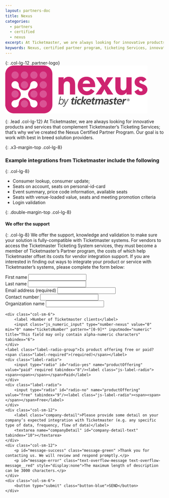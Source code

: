 ```yaml
---
layout: partners-doc
title: Nexus
categories:
  - partners
  - certified
  - nexus
excerpt: At Ticketmaster, we are always looking for innovative products and services that complement Ticketmaster’s Ticketing Services; that’s why we’ve created the Nexus Certified Partner Program.
keywords: Nexus, certified partner program, ticketing Services, innovative products, 
---
```


{: .col-lg-12 .partner-logo}
![Nexus](/assets/img/partners/logos/nexus-logo@2x.png)

{: .lead .col-lg-12}
At Ticketmaster, we are always looking for innovative products and services that complement Ticketmaster’s Ticketing Services; that’s why we’ve created the Nexus Certified Partner Program.  Our goal is to work with best in breed solution providers.  


{: .x3-margin-top .col-lg-8}
### Example integrations from Ticketmaster include the following


{: .col-lg-8}     
* Consumer lookup, consumer update;
* Seats on account, seats on personal-id-card
* Event summary, price code information, available seats
* Seats with venue-loaded value, seats and meeting promotion criteria
* Login validation


{: .double-margin-top .col-lg-8}
#### We offer the support


{: .col-lg-8}
We offer the support, knowledge and validation to make sure your solution is fully-compatible with Ticketmaster systems.  For vendors to access the Ticketmaster Ticketing System services, they must become a member of Ticketmaster’s Partner program, the costs of which help Ticketmaster offset its costs for vendor integration support.  If you are interested in finding out ways to integrate your product or service with Ticketmaster’s systems, please complete the form below: 

<div class="col-sm-12 col-lg-8 nexus-form-wrapper">
<form accept-charset="UTF-8" action="#" method="POST" class="js_nexus_form">
    <div class="col-sm-6">
        <label for="name-nexus">First name</label>
        <input type="text" id="first-name" name="firstName" maxlength="255" placeholder="" tabindex="1">
    </div>
    <div class="col-sm-6">
        <label for="last-name-nexus">Last name</label>
        <input type="text" id="last-name-nexus" name="lastName" maxlength="255" placeholder="" tabindex="2">
    </div>
    <div class="col-sm-6">
        <label for="email">Email address <span class="label-required">(required)</span></label>
        <input type="email" id="email-nexus" name="email" required pattern="[A-Za-z0-9._%+-]+@[A-Za-z0-9.-]+\.[A-Za-z]{2,3}$" title="Use the following format '-@-.--' " tabindex="3">
    </div>
    <div class="col-sm-6">
        <label for="phone">Contact number</label>
        <input type="tel" id="phone-nexus" name="phone" tabindex="4">
    </div>
    <div class="col-sm-6">
        <label for="organization">Organization name</label>
        <input type="text" id="organization-nexus" name="organization" placeholder="" tabindex="5">
    </div>

    <div class="col-sm-6">
        <label >Number of Ticketmaster clients</label>
        <input class="js_numeric_input" type="number-nexus" value="0" min="0" name="ticketsNumber" pattern="[0-9]*" inputmode="numeric" title="This field may only contain alpha-numeric characters" tabindex="6">
    </div>
    <label class="label-radio-group">Is product offering free or paid? <span class="label-required">(required)</span></label>
    <div class="label-radio">
        <input type="radio" id="radio-yes" name="productOffering"  value="paid" required tabindex="8"/><label class="js-label-radio"><span><span></span></span>Paid</label>
    </div>
    <div class="label-radio">
        <input type="radio" id="radio-no" name="productOffering" value="free" tabindex="9"/><label class="js-label-radio"><span><span></span></span>Free</label>
    </div>    
    <div class="col-sm-12">
        <label class="company-detail">Please provide some detail on your company’s expected integration with Ticketmaster (e.g. any specific type of data, frequency, flow of data)</label>
        <textarea name="companyDetail" id="company-detail-text" tabindex="10"></textarea>
    </div>
    <div class="col-sm-12">
        <p id="message-success" class="message-green" >Thank you for contacting us. We will review and respond promptly.</p>
        <p id="message-error" class="text-overflow-message text-overflow-message__red" style="display:none">The maximum length of description can be 3000 characters.</p>
    </div>
    <div class="col-sm-6">
        <button type="submit" class="button-blue">SEND</button>
    </div>
</form>
</div>

<script>
var $nexusForm = $('.js_nexus_form'),
    $textAreaDescription = $('#company-detail-text');

    $nexusForm.submit(function(e){
        var charCount = $textAreaDescription.val().length;

        e.preventDefault();
        $('button', $nexusForm).prop('disabled',true);
        if(3000 <= charCount) {
          showMsgError('#message-error', 4000 , charCount);
          return false;
        }
        $.ajax({
          dataType: 'jsonp',
          url: "https://getsimpleform.com/messages/ajax?form_api_token=41f4cf3970c05bb985abec394b1e3c0b",
          data: $nexusForm.serialize() 
        }).done(function() {
          //callback which can be used to show a thank you message
          //and reset the form
          showMsgSuccess('#message-success', 4000);
        });
        return false; //to stop the form from submitting
    }); 
    function showMsgSuccess(id, delay){
        $(id).slideDown(400).delay( delay ).slideUp(200);
        $nexusForm.trigger("reset");
        //$('.js_custom_select',$nexusForm).trigger("custom-reset");
        //$textAreaDescription.css('height',''); //reset height of textarea
        $('button', $nexusForm).prop('disabled',false);
    };
    function showMsgError(id, delay, charCount){
      var slideUpSpeed = 200;
      $(id).append('<span id="contact-char-count"> Current count is '+charCount+'</span>')
      $(id).slideDown(400).delay( delay ).slideUp(slideUpSpeed);
      setTimeout(
        function(){
          $('#contact-char-count').remove();
          $('button', $nexusForm).prop('disabled',false);
        },
        delay + slideUpSpeed*3);
    };
</script>

